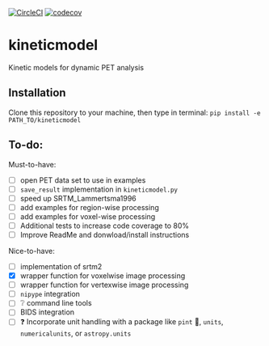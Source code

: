 [![CircleCI](https://circleci.com/gh/bilgelm/kineticmodel.svg?style=svg)](https://circleci.com/gh/bilgelm/kineticmodel)
[![codecov](https://codecov.io/gh/bilgelm/kineticmodel/branch/master/graph/badge.svg)](https://codecov.io/gh/bilgelm/kineticmodel)

# kineticmodel
Kinetic models for dynamic PET analysis

## Installation
Clone this repository to your machine, then type in terminal:
`pip install -e PATH_TO/kineticmodel`

## To-do:

Must-to-have:
- [ ] open PET data set to use in examples
- [ ] `save_result` implementation in `kineticmodel.py`
- [ ] speed up SRTM_Lammertsma1996
- [ ] add examples for region-wise processing
- [ ] add examples for voxel-wise processing
- [ ] Additional tests to increase code coverage to 80%
- [ ] Improve ReadMe and donwload/install instructions

Nice-to-have:

- [ ] implementation of srtm2 
- [x] wrapper function for voxelwise image processing
- [ ] wrapper function for vertexwise image processing
- [ ] `nipype` integration
- [ ] ❔ command line tools
- [ ] BIDS integration
- [ ] :question: Incorporate unit handling with a package like `pint` :beer:, `units`, `numericalunits`, or `astropy.units`
